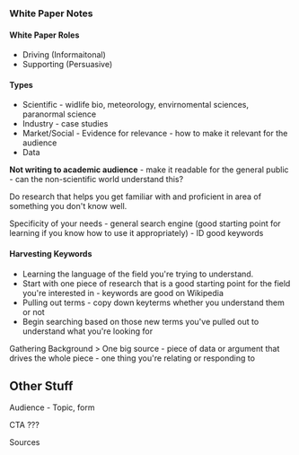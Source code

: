 ### White Paper Notes

#### White Paper Roles

- Driving (Informaitonal)
- Supporting (Persuasive)

#### Types
- Scientific - widlife bio, meteorology, envirnomental sciences, paranormal science
- Industry - case studies
- Market/Social - Evidence for relevance - how to make it relevant for the audience
- Data

**Not writing to academic audience** - make it readable for the general public - can the non-scientific world understand this?

Do research that helps you get familiar with and proficient in area of something you don't know well. 

Specificity of your needs - general search engine (good starting point for learning if you know how to use it appropriately) - ID good keywords 

#### Harvesting Keywords

- Learning the language of the field you're trying to understand. 
- Start with one piece of research that is a good starting point for the field you're interested in - keywords are good on Wikipedia
- Pulling out terms - copy down keyterms whether you understand them or not
- Begin searching based on those new terms you've pulled out to understand what you're looking for

Gathering Background > One big source - piece of data or argument that drives the whole piece - one thing you're relating or responding to 

## Other Stuff

Audience - Topic, form

CTA ???

Sources
